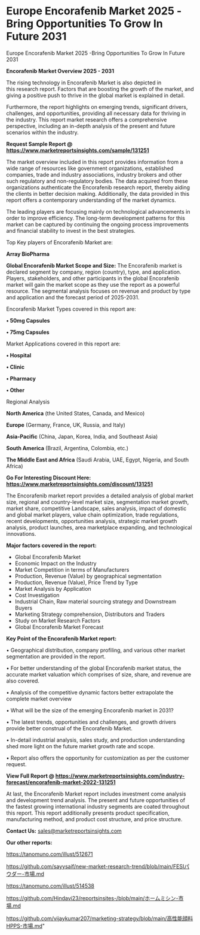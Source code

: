 # Europe Encorafenib Market 2025 -Bring Opportunities To Grow In Future 2031
Europe Encorafenib Market 2025 -Bring Opportunities To Grow In Future 2031

<Strong> Encorafenib Market Overview 2025 - 2031</strong>

The rising technology in Encorafenib Market is also depicted in this research report. Factors that are boosting the growth of the market, and giving a positive push to thrive in the global market is explained in detail.

Furthermore, the report highlights on emerging trends, significant drivers, challenges, and opportunities, providing all necessary data for thriving in the industry. This report market research offers a comprehensive perspective, including an in-depth analysis of the present and future scenarios within the industry.

<strong>Request Sample Report @ <a href=https://www.marketreportsinsights.com/sample/131251>https://www.marketreportsinsights.com/sample/131251</a></strong>

The market overview included in this report provides information from a wide range of resources like government organizations, established companies, trade and industry associations, industry brokers and other such regulatory and non-regulatory bodies. The data acquired from these organizations authenticate the Encorafenib research report, thereby aiding the clients in better decision making. Additionally, the data provided in this report offers a contemporary understanding of the market dynamics.

The leading players are focusing mainly on technological advancements in order to improve efficiency. The long-term development patterns for this market can be captured by continuing the ongoing process improvements and financial stability to invest in the best strategies.

Top Key players of Encorafenib Market are:

<strong>Array BioPharma</strong>

<strong><b>Global Encorafenib Market Scope and Size:</b></strong>
The Encorafenib market is declared segment by company, region (country), type, and application. Players, stakeholders, and other participants in the global Encorafenib market will gain the market scope as they use the report as a powerful resource. The segmental analysis focuses on revenue and product by type and application and the forecast period of 2025-2031.

Encorafenib Market Types covered in this report are:

<strong>• 50mg Capsules

• 75mg Capsules</strong>

Market Applications covered in this report are:

<strong>• Hospital

• Clinic

• Pharmacy

• Other</strong> 

Regional Analysis

<strong>North America</strong> (the United States, Canada, and Mexico)

<strong>Europe</strong> (Germany, France, UK, Russia, and Italy)

<strong>Asia-Pacific</strong> (China, Japan, Korea, India, and Southeast Asia)

<strong>South America</strong> (Brazil, Argentina, Colombia, etc.)

<strong>The Middle East and Africa</strong> (Saudi Arabia, UAE, Egypt, Nigeria, and South Africa)

<strong>Go For Interesting Discount Here: <a href=https://www.marketreportsinsights.com/discount/131251>https://www.marketreportsinsights.com/discount/131251</a></strong>

The Encorafenib market report provides a detailed analysis of global market size, regional and country-level market size, segmentation market growth, market share, competitive Landscape, sales analysis, impact of domestic and global market players, value chain optimization, trade regulations, recent developments, opportunities analysis, strategic market growth analysis, product launches, area marketplace expanding, and technological innovations.

<strong><b>Major factors covered in the report:</b></strong>
<ul>
  <li>Global Encorafenib Market </li>
  <li>Economic Impact on the Industry</li>
  <li>Market Competition in terms of Manufacturers</li>
  <li>Production, Revenue (Value) by geographical segmentation</li>
  <li>Production, Revenue (Value), Price Trend by Type</li>
  <li>Market Analysis by Application</li>
  <li>Cost Investigation</li>
  <li>Industrial Chain, Raw material sourcing strategy and Downstream Buyers</li>
  <li>Marketing Strategy comprehension, Distributors and Traders</li>
  <li>Study on Market Research Factors</li>
  <li>Global Encorafenib Market Forecast</li>
</ul>

<strong><b>Key Point of the Encorafenib Market report:</b></strong>

• Geographical distribution, company profiling, and various other market segmentation are provided in the report.

• For better understanding of the global Encorafenib market status, the accurate market valuation which comprises of size, share, and revenue are also covered.

• Analysis of the competitive dynamic factors better extrapolate the complete market overview

• What will be the size of the emerging Encorafenib market in 2031?

• The latest trends, opportunities and challenges, and growth drivers provide better construal of the Encorafenib Market.

• In-detail industrial analysis, sales study, and production understanding shed more light on the future market growth rate and scope.

• Report also offers the opportunity for customization as per the customer request.

<strong><b>View Full Report @ <a href=https://www.marketreportsinsights.com/industry-forecast/encorafenib-market-2022-131251>https://www.marketreportsinsights.com/industry-forecast/encorafenib-market-2022-131251</a></b></strong>


At last, the Encorafenib Market report includes investment come analysis and development trend analysis. The present and future opportunities of the fastest growing international industry segments are coated throughout this report. This report additionally presents product specification, manufacturing method, and product cost structure, and price structure.

<strong>Contact Us:</strong>
sales@marketreportsinsights.com

<strong>Our other reports:</strong>

<a href=https://tanomuno.com/illust/512671>https://tanomuno.com/illust/512671</a>

<a href=https://github.com/sayysaif/new-market-research-trend/blob/main/FESIパウダー-市場.md>https://github.com/sayysaif/new-market-research-trend/blob/main/FESIパウダー-市場.md</a>

<a href=https://tanomuno.com/illust/514538>https://tanomuno.com/illust/514538</a>

<a href=https://github.com/Hindavi23/reportsinsites-/blob/main/ホームミシン-市場.md>https://github.com/Hindavi23/reportsinsites-/blob/main/ホームミシン-市場.md</a>

<a href=https://github.com/vijaykumar207/marketing-strategy/blob/main/高性能顔料HPPS-市場.md>https://github.com/vijaykumar207/marketing-strategy/blob/main/高性能顔料HPPS-市場.md</a>"
